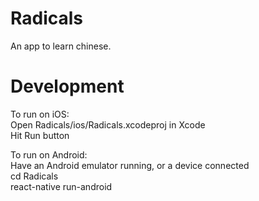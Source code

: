 # Radicals

An app to learn chinese.

# Development

To run on iOS:  
   Open Radicals/ios/Radicals.xcodeproj in Xcode  
   Hit Run button

To run on Android:  
   Have an Android emulator running, or a device connected  
   cd Radicals  
   react-native run-android  

